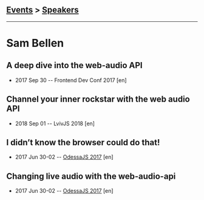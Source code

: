 ## [Events](../README.md) > [Speakers](../speakers.md)
---

# Sam Bellen

## A deep dive into the web-audio API
- 2017 Sep 30 -- Frontend Dev Conf 2017 [en]   
## Channel your inner rockstar with the web audio API
- 2018 Sep 01 -- LvivJS 2018 [en]   
## I didn’t know the browser could do that!
- 2017 Jun 30-02 -- [OdessaJS 2017](https://www.youtube.com/watch?v=MT9exHjFBV0) [en]   
## Changing live audio with the web-audio-api
- 2017 Jun 30-02 -- [OdessaJS 2017](https://www.youtube.com/watch?v=7SPDzoOC8yo) [en]   
